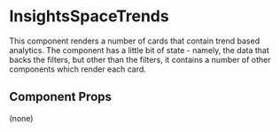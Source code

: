 # InsightsSpaceTrends

This component renders a number of cards that contain trend based analytics. The component has a
little bit of state - namely, the data that backs the filters, but other than the filters, it
contains a number of other components which render each card.

## Component Props
(none)
